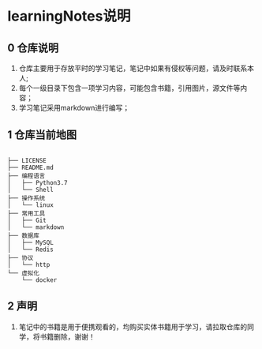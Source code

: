 # learningNotes说明

## 0 仓库说明

1. 仓库主要用于存放平时的学习笔记，笔记中如果有侵权等问题，请及时联系本人;
2. 每个一级目录下包含一项学习内容，可能包含书籍，引用图片，源文件等内容；
3. 学习笔记采用markdown进行编写；

## 1 仓库当前地图

```console

├── LICENSE
├── README.md
├── 编程语言
│   ├── Python3.7
│   └── Shell
├── 操作系统
│   └── linux
├── 常用工具
│   ├── Git
│   └── markdown
├── 数据库
│   ├── MySQL
│   └── Redis
├── 协议
│   └── http
└── 虚拟化
    └── docker
```

## 2 声明

1. 笔记中的书籍是用于便携观看的，均购买实体书籍用于学习，请拉取仓库的同学，将书籍删除，谢谢！